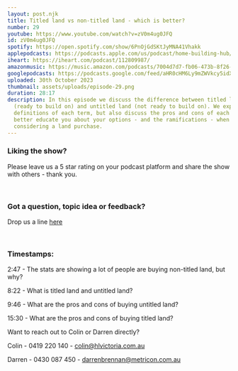 ```yaml
---
layout: post.njk
title: Titled land vs non-titled land - which is better?
number: 29
youtube: https://www.youtube.com/watch?v=zV0m4ug0JFQ
id: zV0m4ug0JFQ
spotify: https://open.spotify.com/show/6PnOjGdSKtJyMNA41Vhakk
applepodcasts: https://podcasts.apple.com/us/podcast/home-building-hub/id1681936589
iheart: https://iheart.com/podcast/112809987/
amazonmusic: https://music.amazon.com/podcasts/7004d7d7-fb06-473b-8f26-8ce9992cac11
googlepodcasts: https://podcasts.google.com/feed/aHR0cHM6Ly9mZWVkcy5idXp6c3Byb3V0LmNvbS8yMTM5MTU1LnJzcw==
uploaded: 30th October 2023
thumbnail: assets/uploads/episode-29.png
duration: 28:17
description: In this episode we discuss the difference between titled land
  (ready to build on) and untitled land (not ready to build on). We explain the
  definitions of each term, but also discuss the pros and cons of each option to
  better educate you about your options - and the ramifications - when
  considering a land purchase.
---
```

### Liking the show?

Please leave us a 5 star rating on your podcast platform and share the show with others - thank you.

<br>

### Got a question, topic idea or feedback?

Drop us a line <a href="/contact" id="contact-us" target="_blank">here</a>

<br>

### Timestamps:

2:47 - The stats are showing a lot of people are buying non-titled land, but why?

8:22 - What is titled land and untitled land?

9:46 - What are the pros and cons of buying untitled land? 

15:30 - What are the pros and cons of buying titled land?



Want to reach out to Colin or Darren directly?

Colin - 0419 220 140 - colin@hlvictoria.com.au

Darren - 0430 087 450 - darrenbrennan@metricon.com.au